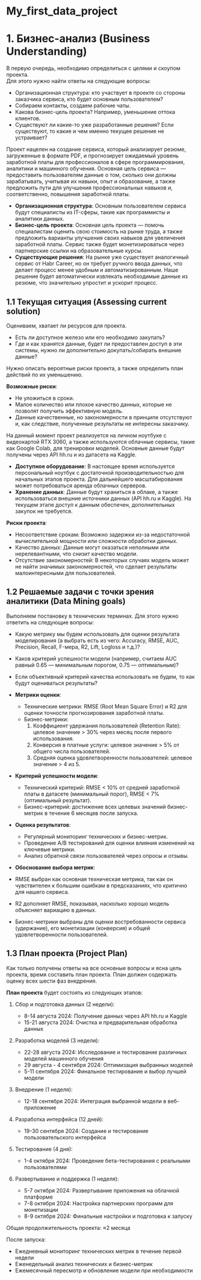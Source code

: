 # My_first_data_project


# 1. Бизнес-анализ (Business Understanding)

В первую очередь, необходимо определиться с целями и скоупом проекта.  
Для этого нужно найти ответы на следующие вопросы:

- Организационная структура: кто участвует в проекте со стороны заказчика сервиса, кто будет основным пользователем?
- Собираем контакты, создаем рабочие чаты.
- Какова бизнес-цель проекта? Например, уменьшение оттока клиентов.
- Существуют ли какие-то уже разработанные решения? Если существуют, то какие и чем именно текущее решение не устраивает?

Проект нацелен на создание сервиса, который анализирует резюме, загруженные в формате PDF, и прогнозирует ожидаемый уровень заработной платы для профессионалов в сфере программирования, аналитики и машинного обучения. Основная цель сервиса — предоставить пользователям данные о том, сколько они должны зарабатывать, учитывая их навыки, опыт и образование, а также предложить пути для улучшения профессиональных навыков и, соответственно, повышения заработной платы.

- **Организационная структура**: Основным пользователем сервиса будут специалисты из IT-сферы, такие как программисты и аналитики данных.
- **Бизнес-цель проекта**: Основная цель проекта — помочь специалистам оценить свою стоимость на рынке труда, а также предложить варианты улучшения своих навыков для увеличения заработной платы. Сервис также будет монетизироваться через партнерские ссылки на образовательные курсы.
- **Существующие решения**: На рынке уже существует аналогичный сервис от Habr Career, но он требует ручного ввода данных, что делает процесс менее удобным и автоматизированным. Наше решение будет автоматически извлекать необходимые данные из резюме, что значительно упростит и ускорит процесс.

## 1.1 Текущая ситуация (Assessing current solution)

Оцениваем, хватает ли ресурсов для проекта.

- Есть ли доступное железо или его необходимо закупать?
- Где и как хранятся данные, будет ли предоставлен доступ в эти системы, нужно ли дополнительно докупать/собирать внешние данные?

Нужно описать вероятные риски проекта, а также определить план действий по их уменьшению.

**Возможные риски**:
- Не уложиться в сроки.
- Малое количество или плохое качество данных, которые не позволят получить эффективную модель.
- Данные качественные, но закономерности в принципе отсутствуют и, как следствие, полученные результаты не интересны заказчику.

На данный момент проект реализуется на личном ноутбуке с видеокартой RTX 3060, а также используются облачные сервисы, такие как Google Colab, для тренировки моделей. Основные данные будут получены через API hh.ru и из датасета на Kaggle.

- **Доступное оборудование**: В настоящее время используется персональный ноутбук с достаточной производительностью для начальных этапов проекта. Для дальнейшего масштабирования может потребоваться аренда облачных серверов.
- **Хранение данных**: Данные будут храниться в облаке, а также использоваться внешние источники данных (API hh.ru и Kaggle). На текущем этапе доступ к данным обеспечен, дополнительных закупок не требуется.

**Риски проекта**:
- Несоответствие срокам: Возможно задержки из-за недостаточной вычислительной мощности или сложности обработки данных.
- Качество данных: Данные могут оказаться неполными или нерелевантными, что снизит качество модели.
- Отсутствие закономерностей: В некоторых случаях модель может не найти значимых закономерностей, что сделает результаты малоинтересными для пользователей.

## 1.2 Решаемые задачи с точки зрения аналитики (Data Mining goals)

Выполняем постановку в технических терминах. Для этого нужно ответить на следующие вопросы:

- Какую метрику мы будем использовать для оценки результата моделирования (а выбрать есть из чего: Accuracy, RMSE, AUC, Precision, Recall, F-мера, R2, Lift, Logloss и т.д.)?
- Каков критерий успешности модели (например, считаем AUC равный 0.65 — минимальным порогом, 0.75 — оптимальным)?
- Если объективный критерий качества использовать не будем, то как будут оцениваться результаты?

- **Метрики оценки**: 
  - Технические метрики: RMSE (Root Mean Square Error) и R2 для оценки точности прогнозирования заработной платы.
  - Бизнес-метрики: 
    1. Коэффициент удержания пользователей (Retention Rate): целевое значение > 30% через месяц после первого использования.
    2. Конверсия в платные услуги: целевое значение > 5% от общего числа пользователей.
    3. Средняя оценка удовлетворенности пользователей: целевое значение > 4 из 5.
- **Критерий успешности модели**: 
  - Технический критерий: RMSE < 10% от средней заработной платы в датасете (минимальный порог), RMSE < 7% (оптимальный результат).
  - Бизнес-критерий: достижение всех целевых значений бизнес-метрик в течение 6 месяцев после запуска.
- **Оценка результатов**: 
  - Регулярный мониторинг технических и бизнес-метрик.
  - Проведение A/B тестирований для оценки влияния изменений на ключевые метрики.
  - Анализ обратной связи пользователей через опросы и отзывы.

- **Обоснование выбора метрик**:
- RMSE выбран как основная техническая метрика, так как он чувствителен к большим ошибкам в предсказаниях, что критично для нашего сервиса.
- R2 дополняет RMSE, показывая, насколько хорошо модель объясняет вариацию в данных.
- Бизнес-метрики выбраны для оценки востребованности сервиса (удержание), его монетизации (конверсия) и общей удовлетворенности пользователей.
  
## 1.3 План проекта (Project Plan)

Как только получены ответы на все основные вопросы и ясна цель проекта, время составить план проекта. План должен содержать оценку всех шести фаз внедрения.

**План проекта** будет состоять из следующих этапов:

1. Сбор и подготовка данных (2 недели):
   - 8-14 августа 2024: Получение данных через API hh.ru и Kaggle
   - 15-21 августа 2024: Очистка и предварительная обработка данных

2. Разработка моделей (3 недели):
   - 22-28 августа 2024: Исследование и тестирование различных моделей машинного обучения
   - 29 августа - 4 сентября 2024: Оптимизация выбранных моделей
   - 5-11 сентября 2024: Финальное тестирование и выбор лучшей модели

3. Внедрение (1 неделя):
   - 12-18 сентября 2024: Интеграция выбранной модели в веб-приложение

4. Разработка интерфейса (12 дней):
   - 19-30 сентября 2024: Создание и тестирование пользовательского интерфейса

5. Тестирование (4 дня):
   - 1-4 октября 2024: Проведение бета-тестирования с реальными пользователями

6. Развертывание и поддержка (1 неделя):
   - 5-7 октября 2024: Развертывание приложения на облачной платформе
   - 7-8 октября 2024: Настройка партнерских программ для монетизации
   - 8-9 октября 2024: Финальные настройки и подготовка к запуску

Общая продолжительность проекта: ≈2 месяца

После запуска:
- Ежедневный мониторинг технических метрик в течение первой недели
- Еженедельный анализ технических и бизнес-метрик
- Ежемесячный пересмотр и обновление модели при необходимости
